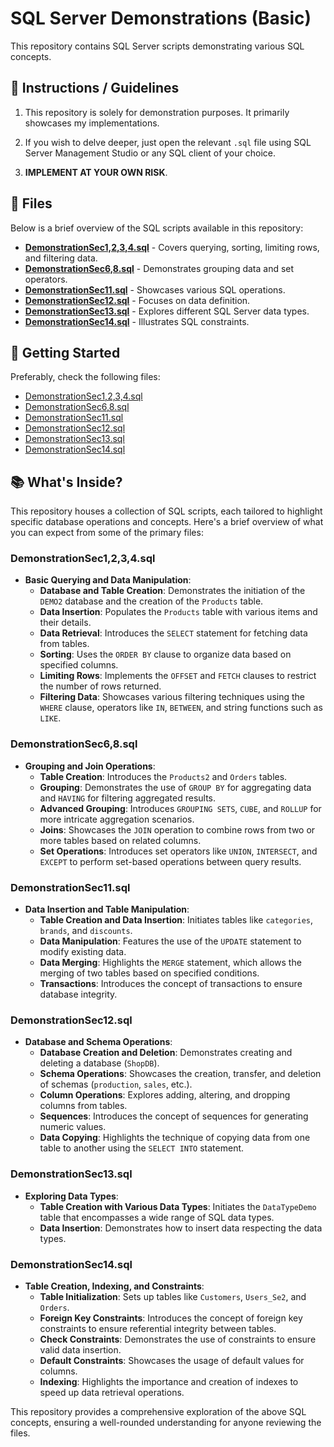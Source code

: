 # SQL Server Demonstrations (Basic)

This repository contains SQL Server scripts demonstrating various SQL concepts.


## 📝 Instructions / Guidelines

1. This repository is solely for demonstration purposes.
	It primarily showcases my implementations.

2. If you wish to delve deeper, just open the relevant `.sql` file using SQL Server Management Studio or any SQL client of your choice.

3. **IMPLEMENT AT YOUR OWN RISK**.


## 📁 Files

Below is a brief overview of the SQL scripts available in this repository:

- **[DemonstrationSec1,2,3,4.sql](./DemonstrationSec1,2,3,4.sql)** - Covers querying, sorting, limiting rows, and filtering data.
- **[DemonstrationSec6,8.sql](./DemonstrationSec6,8.sql)** - Demonstrates grouping data and set operators.
- **[DemonstrationSec11.sql](./DemonstrationSec11.sql)** - Showcases various SQL operations.
- **[DemonstrationSec12.sql](./DemonstrationSec12.sql)** - Focuses on data definition.
- **[DemonstrationSec13.sql](./DemonstrationSec13.sql)** - Explores different SQL Server data types.
- **[DemonstrationSec14.sql](./DemonstrationSec14.sql)** - Illustrates SQL constraints.


## 🚀 Getting Started

Preferably, check the following files:

- [DemonstrationSec1,2,3,4.sql](./DemonstrationSec1,2,3,4.sql)
- [DemonstrationSec6,8.sql](./DemonstrationSec6,8.sql)
- [DemonstrationSec11.sql](./DemonstrationSec11.sql)
- [DemonstrationSec12.sql](./DemonstrationSec12.sql)
- [DemonstrationSec13.sql](./DemonstrationSec13.sql)
- [DemonstrationSec14.sql](./DemonstrationSec14.sql)


## 📚 What's Inside?

This repository houses a collection of SQL scripts, each tailored to highlight specific database operations and concepts. Here's a brief overview of what you can expect from some of the primary files:

### **DemonstrationSec1,2,3,4.sql**
- **Basic Querying and Data Manipulation**:
  - **Database and Table Creation**: Demonstrates the initiation of the `DEMO2` database and the creation of the `Products` table.
  - **Data Insertion**: Populates the `Products` table with various items and their details.
  - **Data Retrieval**: Introduces the `SELECT` statement for fetching data from tables.
  - **Sorting**: Uses the `ORDER BY` clause to organize data based on specified columns.
  - **Limiting Rows**: Implements the `OFFSET` and `FETCH` clauses to restrict the number of rows returned.
  - **Filtering Data**: Showcases various filtering techniques using the `WHERE` clause, operators like `IN`, `BETWEEN`, and string functions such as `LIKE`.

### **DemonstrationSec6,8.sql**
- **Grouping and Join Operations**:
  - **Table Creation**: Introduces the `Products2` and `Orders` tables.
  - **Grouping**: Demonstrates the use of `GROUP BY` for aggregating data and `HAVING` for filtering aggregated results.
  - **Advanced Grouping**: Introduces `GROUPING SETS`, `CUBE`, and `ROLLUP` for more intricate aggregation scenarios.
  - **Joins**: Showcases the `JOIN` operation to combine rows from two or more tables based on related columns.
  - **Set Operations**: Introduces set operators like `UNION`, `INTERSECT`, and `EXCEPT` to perform set-based operations between query results.

### **DemonstrationSec11.sql**
- **Data Insertion and Table Manipulation**:
  - **Table Creation and Data Insertion**: Initiates tables like `categories`, `brands`, and `discounts`.
  - **Data Manipulation**: Features the use of the `UPDATE` statement to modify existing data.
  - **Data Merging**: Highlights the `MERGE` statement, which allows the merging of two tables based on specified conditions.
  - **Transactions**: Introduces the concept of transactions to ensure database integrity.

### **DemonstrationSec12.sql**
- **Database and Schema Operations**:
  - **Database Creation and Deletion**: Demonstrates creating and deleting a database (`ShopDB`).
  - **Schema Operations**: Showcases the creation, transfer, and deletion of schemas (`production`, `sales`, etc.).
  - **Column Operations**: Explores adding, altering, and dropping columns from tables.
  - **Sequences**: Introduces the concept of sequences for generating numeric values.
  - **Data Copying**: Highlights the technique of copying data from one table to another using the `SELECT INTO` statement.

### **DemonstrationSec13.sql**
- **Exploring Data Types**:
  - **Table Creation with Various Data Types**: Initiates the `DataTypeDemo` table that encompasses a wide range of SQL data types.
  - **Data Insertion**: Demonstrates how to insert data respecting the data types.

### **DemonstrationSec14.sql**
- **Table Creation, Indexing, and Constraints**:
  - **Table Initialization**: Sets up tables like `Customers`, `Users_Se2`, and `Orders`.
  - **Foreign Key Constraints**: Introduces the concept of foreign key constraints to ensure referential integrity between tables.
  - **Check Constraints**: Demonstrates the use of constraints to ensure valid data insertion.
  - **Default Constraints**: Showcases the usage of default values for columns.
  - **Indexing**: Highlights the importance and creation of indexes to speed up data retrieval operations.

This repository provides a comprehensive exploration of the above SQL concepts, ensuring a well-rounded understanding for anyone reviewing the files.


